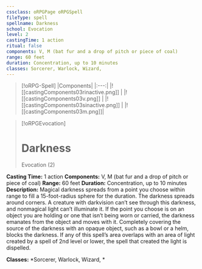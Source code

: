 ```yaml
---
cssclass: oRPGPage oRPGSpell
fileType: spell
spellname: Darkness
school: Evocation
level: 2
castingTime: 1 action
ritual: false
components: V, M (bat fur and a drop of pitch or piece of coal)
range: 60 feet
duration: Concentration, up to 10 minutes
classes: Sorcerer, Warlock, Wizard,
---
```

> [!oRPG-Spell]
> |Components|
> |:---:|
> |![[castingComponents03rinactive.png]] |
> |![[castingComponents03v.png]] |
> |![[castingComponents03sinactive.png]] |
> |![[castingComponents03m.png]]|

> [!oRPGEvocation]
>#  Darkness
> Evocation  (2)

**Casting Time:** 1 action
**Components:** V, M (bat fur and a drop of pitch or piece of coal)
**Range:** 60 feet
**Duration:**  Concentration, up to 10 minutes
**Description:**
Magical darkness spreads from a point you choose within range to fill a 15-foot-radius sphere for the duration. The darkness spreads around corners. A creature with darkvision can’t see through this darkness, and nonmagical light can’t illuminate it. If the point you choose is on an object you are holding or one that isn’t being worn or carried, the darkness emanates from the object and moves with it. Completely covering the source of the darkness with an opaque object, such as a bowl or a helm, blocks the darkness. If any of this spell’s area overlaps with an area of light created by a spell of 2nd level or lower, the spell that created the light is dispelled.



**Classes:**  *Sorcerer, Warlock, Wizard, *


